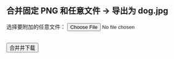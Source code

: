 <!DOCTYPE html>
<html lang="en">
<head>
  <meta charset="UTF-8">
  <title>合并 PNG 和任意文件</title>
</head>
<body>
  <h2>合并固定 PNG 和任意文件 → 导出为 dog.jpg</h2>

  <label>选择要附加的任意文件：</label>
  <input type="file" id="extraFile"><br><br>

  <button onclick="mergeFiles()">合并并下载</button>

  <script>
    async function mergeFiles() {
      const extraInput = document.getElementById('extraFile');
      if (!extraInput.files[0]) {
        alert('请先选择一个文件！');
        return;
      }

      // 加载固定 PNG 图片（你也可以替换为自己的图片）
      const pngUrl = 'https://upload.wikimedia.org/wikipedia/commons/7/73/Lion_waiting_in_Namibia.jpg'; // 示例图片链接
      const pngResponse = await fetch(pngUrl);
      const pngArray = await pngResponse.arrayBuffer();

      // 读取用户选择的文件内容
      const extraBlob = extraInput.files[0];
      const extraArray = await extraBlob.arrayBuffer();

      // 合并为新 Blob
      const mergedBlob = new Blob([pngArray, extraArray], { type: 'image/jpeg' });

      // 下载
      const a = document.createElement('a');
      a.href = URL.createObjectURL(mergedBlob);
      a.download = 'dog.jpg';
      a.click();
      URL.revokeObjectURL(a.href);
    }
  </script>
</body>
</html>
